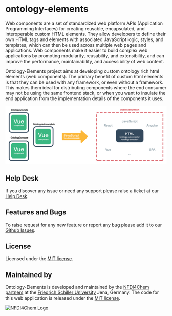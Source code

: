 # ontology-elements

Web components are a set of standardized web platform APIs (Application Programming Interfaces) for creating reusable, encapsulated, and interoperable custom HTML elements. They allow developers to define their own HTML tags and elements with associated JavaScript logic, styles, and templates, which can then be used across multiple web pages and applications. Web components make it easier to build complex web applications by promoting modularity, reusability, and extensibility, and can improve the performance, maintainability, and accessibility of web content.

Ontology-Elements project aims at developing custom ontology rich html elements (web components). The primary benefit of custom html elements is that they can be used with any framework, or even without a framework. This makes them ideal for distributing components where the end consumer may not be using the same frontend stack, or when you want to insulate the end application from the implementation details of the components it uses.

![ontology-custom-element-why](./public/oe.png)

## Help Desk

If you discover any issue or need any support please raise a ticket at our [Help Desk](https://helpdesk.nfdi4chem.de/).

## Features and Bugs

To raise request for any new feature or report any bug please add it to our [Github Issues](https://github.com/NFDI4Chem/ontology-elements/issues).

## License

Licensed under the [MIT license](https://opensource.org/licenses/MIT).

## Maintained by
Ontology-Elements is developed and maintained by the [NFDI4Chem partners](https://www.nfdi4chem.de/) at the [Friedrich Schiller University](https://www.uni-jena.de/en/) Jena, Germany. 
The code for this web application is released under the [MIT license](https://opensource.org/licenses/MIT).


<p align="left"><a href="https://nfdi4chem.de/" target="_blank"><img src="https://www.nfdi4chem.de/wp-content/themes/wptheme/assets/img/logo.svg" width="50%" alt="NFDI4Chem Logo"></a></p>
